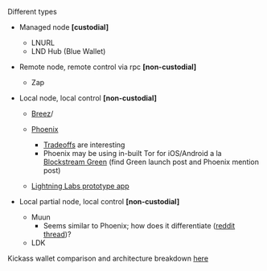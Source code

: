 Different types

- Managed node **[custodial]**
    - LNURL
    - LND Hub (Blue Wallet)

- Remote node, remote control via rpc **[non-custodial]**
    - Zap

- Local node, local control **[non-custodial]**
    - [Breez](https://github.com/breez/breezmobile#architecture)/

    - [Phoenix](https://phoenix.acinq.co/faq#is-phoenix-a-real-lightning-node)
        - [Tradeoffs](https://medium.com/@ACINQ/introducing-phoenix-5c5cc76c7f9e) are interesting
        - Phoenix may be using in-built Tor for iOS/Android a la [Blockstream Green](https://github.com/Blockstream/gdk/commit/796d75d7f203c0469a5519c6b9001f5d7666656d#diff-f5709bb25351aea0d5275b4dee13700611f0c12357af933cb9d76b040511b847) (find Green launch post and Phoenix mention post)

    - [Lightning Labs prototype app](https://github.com/lightninglabs/lightning-app)

- Local partial node, local control **[non-custodial]**
    - Muun
        - Seems similar to Phoenix; how does it differentiate ([reddit thread](https://www.reddit.com/r/Bitcoin/comments/kv7e11/announcing_muun_20_a_complete_rethinking_of_the/))?
    - LDK

Kickass wallet comparison and architecture breakdown [here](https://veriphi.io/en/blog/lightning-wallet-architecture)